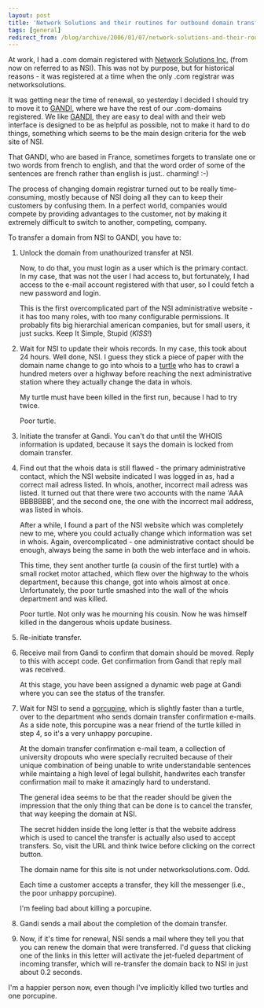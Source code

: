 ```yaml
---
layout: post
title: 'Network Solutions and their routines for outbound domain transfers'
tags: [general]
redirect_from: /blog/archive/2006/01/07/network-solutions-and-their-routines-for-outbound-domain-transfers
---
```


At work, I had a .com domain registered with [Network Solutions
Inc.](http://www.networksolutions.com) (from now on referred to as NSI).
This was not by purpose, but for historical reasons - it was registered
at a time when the only .com registrar was networksolutions.

It was getting near the time of renewal, so yesterday I decided I should
try to move it to [GANDI](http://www.gandi.net), where we have the rest
of our .com-domains registered. We like [GANDI](http://www.gandi.net),
they are easy to deal with and their web interface is designed to be as
helpful as possible, not to make it hard to do things, something which
seems to be the main design criteria for the web site of NSI.

That GANDI, who are based in France, sometimes forgets to translate one
or two words from french to english, and that the word order of some of
the sentences are french rather than english is just.. charming! :-)

The process of changing domain registrar turned out to be really
time-consuming, mostly because of NSI doing all they can to keep their
customers by confusing them. In a perfect world, companies would compete
by providing advantages to the customer, not by making it extremely
difficult to switch to another, competing, company.

To transfer a domain from NSI to GANDI, you have to:

1.  Unlock the domain from unathourized transfer at NSI.

    Now, to do that, you must login as a user which is the primary
    contact. In my case, that was not the user I had access to, but
    fortunately, I had access to the e-mail account registered with that
    user, so I could fetch a new password and login.

    This is the first overcomplicated part of the NSI administrative
    website - it has too many roles, with too many configurable
    permissions. It probably fits big hierarchial american companies,
    but for small users, it just sucks. Keep It Simple, Stupid (*KISS!*)

2.  Wait for NSI to update their whois records. In my case, this took
    about 24 hours. Well done, NSI. I guess they stick a piece of paper
    with the domain name change to go into whois to a
    [turtle](http://www.turtles.org/dedicate/dedicate.htm) who has to
    crawl a hundred meters over a highway before reaching the next
    administrative station where they actually change the data in whois.

    My turtle must have been killed in the first run, because I had to
    try twice.

    Poor turtle.

3.  Initiate the transfer at Gandi. You can't do that until the WHOIS
    information is updated, because it says the domain is locked from
    domain transfer.

4.  Find out that the whois data is still flawed - the primary
    administrative contact, which the NSI website indicated I was logged
    in as, had a correct mail adress listed. In whois, another,
    incorrect mail adress was listed. It turned out that there were two
    accounts with the name 'AAA BBBBBBB', and the second one, the one
    with the incorrect mail address, was listed in whois.

    After a while, I found a part of the NSI website which was
    completely new to me, where you could actually change which
    information was set in whois. Again, overcomplicated - one
    administrative contact should be enough, always being the same in
    both the web interface and in whois.

    This time, they sent another turtle (a cousin of the first turtle)
    with a small rocket motor attached, which flew over the highway to
    the whois department, because this change, got into whois almost at
    once. Unfortunately, the poor turtle smashed into the wall of the
    whois department and was killed.

    Poor turtle. Not only was he mourning his cousin. Now he was himself
    killed in the dangerous whois update business.

5.  Re-initiate transfer.

6.  Receive mail from Gandi to confirm that domain should be moved.
    Reply to this with accept code. Get confirmation from Gandi that
    reply mail was received.

    At this stage, you have been assigned a dynamic web page at Gandi
    where you can see the status of the transfer.

7.  Wait for NSI to send a
    [porcupine](http://www.fishbc.com/adventure/wilderness/animals/porcup.htm),
    which is slightly faster than a turtle, over to the department who
    sends domain transfer confirmation e-mails. As a side note, this
    porcupine was a near friend of the turtle killed in step 4, so it's
    a very unhappy porcupine.

    At the domain transfer confirmation e-mail team, a collection of
    university dropouts who were specially recruited because of their
    unique combination of being unable to write understandable sentences
    while maintaing a high level of legal bullshit, handwrites each
    transfer confirmation mail to make it amazingly hard to understand.

    The general idea seems to be that the reader should be given the
    impression that the only thing that can be done is to cancel the
    transfer, that way keeping the domain at NSI.

    The secret hidden inside the long letter is that the website address
    which is used to cancel the transfer is actually also used to accept
    transfers. So, visit the URL and think twice before clicking on the
    correct button.

    The domain name for this site is not under networksolutions.com.
    Odd.

    Each time a customer accepts a transfer, they kill the messenger
    (i.e., the poor unhappy porcupine).

    I'm feeling bad about killing a porcupine.

8.  Gandi sends a mail about the completion of the domain transfer.

9.  Now, if it's time for renewal, NSI sends a mail where they tell you
    that you can renew the domain that were transferred. I'd guess that
    clicking one of the links in this letter will activate the
    jet-fueled department of incoming transfer, which will re-transfer
    the domain back to NSI in just about 0.2 seconds.

I'm a happier person now, even though I've implicitly killed two turtles
and one porcupine.

